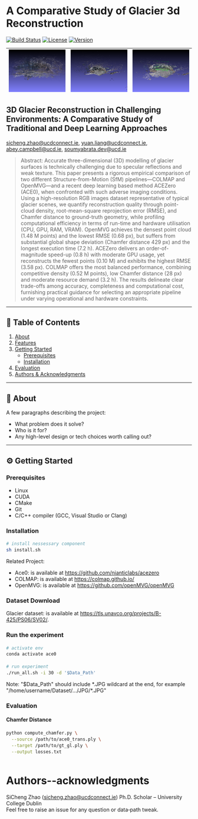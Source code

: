 # A Comparative Study of Glacier 3d Reconstruction

[![Build Status](https://img.shields.io/badge/build-passing-brightgreen)](#)
[![License](https://img.shields.io/badge/license-MIT-blue)](#)
[![Version](https://img.shields.io/badge/version-0.1.0-orange)](#)

| ![picture1](ace0.png) | ![picture2](colmap.png) | ![picture3](openmvg.png) |
|---|---|---|

## 3D Glacier Reconstruction in Challenging Environments: A Comparative Study of Traditional and Deep Learning Approaches
sicheng.zhao@ucdconnect.ie, yuan.liang@ucdconnect.ie, abey.campbell@ucd.ie, soumyabrata.dev@ucd.ie
> Abstract: Accurate three-dimensional (3D) modelling of glacier surfaces is technically challenging due to specular reflections and weak texture. This paper presents a rigorous empirical comparison of two different Structure-from-Motion (SfM) pipelines—COLMAP and OpenMVG—and a recent deep learning based method ACEZero (ACE0), when confronted with such adverse imaging conditions. Using a high-resolution RGB images dataset representative of typical glacier scenes, we quantify reconstruction quality through point-cloud density, root-mean-square reprojection error (RMSE), and Chamfer distance to ground-truth geometry, while profiling computational efficiency in terms of run-time and hardware utilisation (CPU, GPU, RAM, VRAM). OpenMVG achieves the densest point cloud (1.48 M points) and the lowest RMSE (0.68 px), but suffers from substantial global shape deviation (Chamfer distance 429 px) and the longest execution time (7.2 h). ACEZero delivers an order-of-magnitude speed-up (0.8 h) with moderate GPU usage, yet reconstructs the fewest points (0.10 M) and exhibits the highest RMSE (3.58 px). COLMAP offers the most balanced performance, combining competitive density (0.52 M points), low Chamfer distance (28 px) and moderate resource demand (3.2 h). The results delineate clear trade-offs among accuracy, completeness and computational cost, furnishing practical guidance for selecting an appropriate pipeline under varying operational and hardware constraints.

---

## 🚀 Table of Contents

1. [About](#about)  
2. [Features](#features)  
3. [Getting Started](#getting-started)  
   - [Prerequisites](#prerequisites)  
   - [Installation](#installation)  
4. [Evaluation](#evaluation)  
5. [Authors & Acknowledgments](#authors--acknowledgments)  

---

## 📝 About

A few paragraphs describing the project:
- What problem does it solve?
- Who is it for?
- Any high-level design or tech choices worth calling out?

---

## ⚙️ Getting Started

### Prerequisites
- Linux
- CUDA
- CMake
- Git
- C/C++ compiler (GCC, Visual Studio or Clang)

### Installation

```bash
# install nessessary component
sh install.sh
```
Related Project:
- Ace0: is available at https://github.com/nianticlabs/acezero
- COLMAP: is available at https://colmap.github.io/
- OpenMVG: is available at https://github.com/openMVG/openMVG

### Dataset Download
Glacier dataset: is available at https://tls.unavco.org/projects/B-425/PS06/SV02/.

### Run the experiment
```bash
# activate env
conda activate ace0

# run experiment
./run_all.sh -i 30 -d '$Data_Path'
```
Note: "$Data_Path" should include *.JPG wildcard at the end, for example "/home/username/Dataset/.../JPG/\*.JPG"

### Evaluation
#### Chamfer Distance
```bash
python compute_chamfer.py \
  --source /path/to/ace0_trans.ply \
  --target /path/to/gt_gl.ply \
  --output losses.txt
```

```bash

```

# Authors--acknowledgments
SiCheng Zhao (sicheng.zhao@ucdconnect.ie) Ph.D. Scholar – University College Dublin  
Feel free to raise an issue for any question or data‐path tweak.